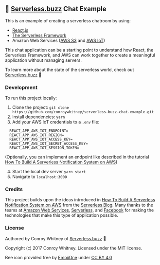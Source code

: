 ## 🐝 [Serverless.buzz](https://serverless.buzz) Chat Example

This is an example of creating a serverless chatroom by using:
 * [React.js](https://github.com/facebookincubator/create-react-app)
 * [The Serverless Framework](https://serverless.com)
 * Amazon Web Services ([AWS S3](https://aws.amazon.com/s3/) and [AWS IoT](https://aws.amazon.com/iot/))

This chat application can be a starting point to understand how React, the Serverless Framework, and AWS can work together to create a meaningful application without managing servers.

To learn more about the state of the serverless world, check out [Serverless.buzz](https://serverless.buzz) 🐝

### Development
To run this project locally:

1. Clone the project: `git clone https://github.com/conroywhitney/serverless-buzz-chat-example.git
`
2. Install dependencies: `yarn`
3. Add your AWS IoT credentials to a `.env` file:
```
  REACT_APP_AWS_IOT_ENDPOINT=
  REACT_APP_AWS_IOT_REGION=
  REACT_APP_AWS_IOT_ACCESS_KEY=
  REACT_APP_AWS_IOT_SECRET_ACCESS_KEY=
  REACT_APP_AWS_IOT_SESSION_TOKEN=
```
(Optionally, you can implement an endpoint like described in the tutorial [How To Build A Serverless Notification System on AWS](https://serverless.com/blog/serverless-notifications-on-aws/))

4. Start the local dev server `yarn start`
5. Navigate to `localhost:3000`

### Credits

This project builds upon the ideas introduced in [How To Build A Serverless Notification System on AWS](https://serverless.com/blog/serverless-notifications-on-aws/) from the [Serverless Blog](https://serverless.com/blog/). Many thanks to the teams at [Amazon Web Services](https://github.com/aws), [Serverless](https://github.com/serverless), and [Facebook](https://github.com/facebook) for making the technologies that make this type of application possible.

### License

Authored by Conroy Whitney of [Serverless.buzz](https://serverless.buzz) 🐝

Copyright (c) 2017 Conroy Whitney. Licensed under the MIT license.

Bee icon provided free by [EmojiOne](http://emojione.com/) under [CC BY 4.0](https://creativecommons.org/licenses/by/4.0/)
